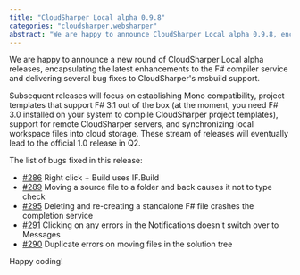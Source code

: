 ```yaml
---
title: "CloudSharper Local alpha 0.9.8"
categories: "cloudsharper,websharper"
abstract: "We are happy to announce CloudSharper Local alpha 0.9.8, encapsulating the latest enhancements to the F# compiler service and delivering several bug fixes to CloudSharper's msbuild support."
---
```

We are happy to announce a new round of CloudSharper Local alpha releases, encapsulating the latest enhancements to the F# compiler service and delivering several bug fixes to CloudSharper's msbuild support.

Subsequent releases will focus on establishing Mono compatibility, project templates that support F# 3.1 out of the box (at the moment, you need F# 3.0 installed on your system to compile CloudSharper project templates), support for remote CloudSharper servers, and synchronizing local workspace files into cloud storage.  These stream of releases will eventually lead to the official 1.0 release in Q2.

The list of bugs fixed in this release:


 * [#286](https://bitbucket.org/IntelliFactory/cloudsharper/issue/286) Right click + Build uses IF.Build
 * [#289](https://bitbucket.org/IntelliFactory/cloudsharper/issue/289) Moving a source file to a folder and back causes it not to type check
 * [#295](https://bitbucket.org/IntelliFactory/cloudsharper/issue/295) Deleting and re-creating a standalone F# file crashes the completion service
 * [#291](https://bitbucket.org/IntelliFactory/cloudsharper/issue/291) Clicking on any errors in the Notifications doesn't switch over to Messages
 * [#290](https://bitbucket.org/IntelliFactory/cloudsharper/issue/290) Duplicate errors on moving files in the solution tree



Happy coding!